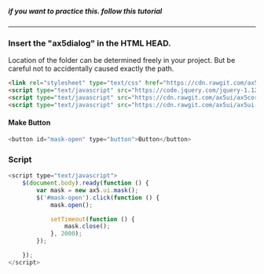 ##### if you want to practice this. follow this tutorial
<hr/>

### Insert the "ax5dialog" in the HTML HEAD.

Location of the folder can be determined freely in your project. But be careful not to accidentally caused exactly the path.
```html
<link rel="stylesheet" type="text/css" href="https://cdn.rawgit.com/ax5ui/ax5ui-dialog/master/dist/ax5dialog.css" />
<script type="text/javascript" src="https://code.jquery.com/jquery-1.12.3.min.js"></script>
<script type="text/javascript" src="https://cdn.rawgit.com/ax5ui/ax5core/master/dist/ax5core.min.js"></script>
<script type="text/javascript" src="https://cdn.rawgit.com/ax5ui/ax5ui-dialog/master/dist/ax5dialog.min.js"></script>
```


#### Make Button

```js
<button id="mask-open" type="button">Button</button>
```

### Script

```js
<script type="text/javascript">
    $(document.body).ready(function () {
        var mask = new ax5.ui.mask();
        $('#mask-open').click(function () {
            mask.open();

            setTimeout(function () {
                mask.close();
            }, 2000);
        });

    });
</script>
```
